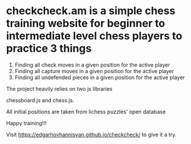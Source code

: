 # checkcheck.am is a simple chess training website for beginner to intermediate level chess players to practice 3 things

1. Finding all check moves in a given position for the active player
2. Finding all capture moves in a given position for the active player
3. Finding all undefended pieces in a given position for the active player

The project heavily relies on two js libraries

chessboard.js and chess.js.

All initial positions are taken from lichess puzzles' open database

Happy training!!!

Visit https://edgarhovhannisyan.github.io/checkcheck/ to give it a try.